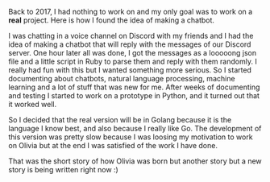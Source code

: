 Back to 2017, I had nothing to work on and my only goal was to work on a **real** project. Here is how I found the idea of making a chatbot.

I was chatting in a voice channel on Discord with my friends and I had the idea of making a chatbot that will reply with the messages of our Discord server. 
One hour later all was done, I got the messages as a looooong json file and a little script in Ruby to parse them and reply with them randomly.
I really had fun with this but I wanted something more serious.
So I started documenting about chatbots, natural language processing, machine learning and a lot of stuff that was new for me.
After weeks of documenting and testing I started to work on a prototype in Python, and it turned out that it worked well.

So I decided that the real version will be in Golang because it is the language I know best, and also because I really like Go.
The development of this version was pretty slow because I was loosing my motivation to work on Olivia but at the end I was satisfied of the work I have done.

That was the short story of how Olivia was born but another story but a new story is being written right now :)